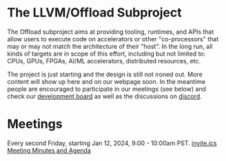 # The LLVM/Offload Subproject

The Offload subproject aims at providing tooling, runtimes, and APIs that allow
users to execute code on accelerators or other "co-processors" that may or may
not match the architecture of their "host". In the long run, all kinds of
targets are in scope of this effort, including but not limited to: CPUs, GPUs,
FPGAs, AI/ML accelerators, distributed resources, etc.

The project is just starting and the design is still not ironed out. More
content will show up here and on our webpage soon. In the meantime people are
encouraged to participate in our meetings (see below) and check our
[development board](https://github.com/orgs/llvm/projects/24/) as well as the
discussions on [discord](https://discourse.llvm.org/tag/offload).

# Meetings

Every second Friday, starting Jan 12, 2024, 9:00 - 10:00am PST.
[invite.ics](https://docs.google.com/document/d/1PAeEshxHCv22JDBCPA9GXGggLp0t7rsnD_jL04MBbzw/edit?usp=sharing)
[Meeting Minutes and Agenda](https://docs.google.com/document/d/1PAeEshxHCv22JDBCPA9GXGggLp0t7rsnD_jL04MBbzw/edit?usp=sharing)
